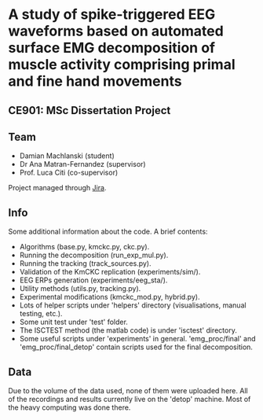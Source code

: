 # A study of spike-triggered EEG waveforms based on automated surface EMG decomposition of muscle activity comprising primal and fine hand movements

## CE901: MSc Dissertation Project

## Team
- Damian Machlanski (student)
- Dr Ana Matran-Fernandez (supervisor)
- Prof. Luca Citi (co-supervisor)

Project managed through [Jira](https://cseejira.essex.ac.uk/secure/RapidBoard.jspa?projectKey=C901P19031&rapidView=2504).

## Info
Some additional information about the code. A brief contents:
- Algorithms (base.py, kmckc.py, ckc.py).
- Running the decomposition (run_exp_mul.py).
- Running the tracking (track_sources.py).
- Validation of the KmCKC replication (experiments/sim/).
- EEG ERPs generation (experiments/eeg_sta/).
- Utility methods (utils.py, tracking.py).
- Experimental modifications (kmckc_mod.py, hybrid.py).
- Lots of helper scripts under 'helpers' directory (visualisations, manual testing, etc.).
- Some unit test under 'test' folder.
- The ISCTEST method (the matlab code) is under 'isctest' directory.
- Some useful scripts under 'experiments' in general. 'emg_proc/final' and 'emg_proc/final_detop' contain scripts used for the final decomposition.

## Data
Due to the volume of the data used, none of them were uploaded here. All of the recordings and results currently live on the 'detop' machine. Most of the heavy computing was done there.